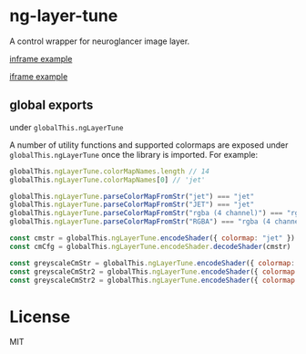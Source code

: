 # ng-layer-tune

A control wrapper for neuroglancer image layer.

[inframe example](https://ng-layer-tune.netlify.app/)

[iframe example](https://atlases.ebrains.eu/viewer/#/a:juelich:iav:atlas:v1.0.0:1/t:minds:core:referencespace:v1.0.0:a1655b99-82f1-420f-a3c2-fe80fd4c8588/p:juelich:iav:atlas:v1.0.0:4?pl=%5B%22https%3A%2F%2Fng-layer-tune.netlify.app%2Fplugin.html%22%5D)


## global exports

under `globalThis.ngLayerTune`

A number of utility functions and supported colormaps are exposed under `globalThis.ngLayerTune` once the library is imported. For example:

```js
globalThis.ngLayerTune.colorMapNames.length // 14
globalThis.ngLayerTune.colorMapNames[0] // 'jet'

globalThis.ngLayerTune.parseColorMapFromStr("jet") === "jet"
globalThis.ngLayerTune.parseColorMapFromStr("JET") === "jet"
globalThis.ngLayerTune.parseColorMapFromStr("rgba (4 channel)") === "rgba (4 channel)"
globalThis.ngLayerTune.parseColorMapFromStr("RGBA") === "rgba (4 channel)"

const cmstr = globalThis.ngLayerTune.encodeShader({ colormap: "jet" })
const cmCfg = globalThis.ngLayerTune.encodeShader.decodeShader(cmstr)

const greyscaleCmStr = globalThis.ngLayerTune.encodeShader({ colormap: "jett" }) // typo, default to greyscale
const greyscaleCmStr2 = globalThis.ngLayerTune.encodeShader({ colormap: "rgba" }) // not correct colormap (missing `4 channel`), default to greyscale
const greyscaleCmStr2 = globalThis.ngLayerTune.encodeShader({ colormap: "JET" }) // not correct colormap (should be `jet`), default to greyscale

```

# License

MIT

